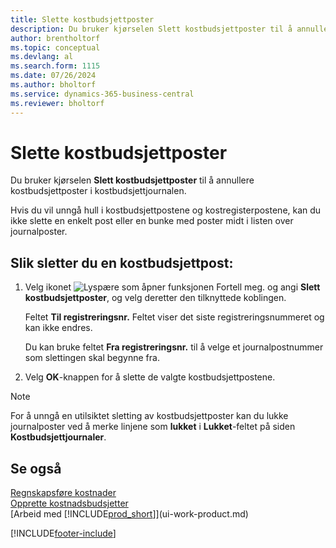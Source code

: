 ```yaml
---
title: Slette kostbudsjettposter
description: Du bruker kjørselen Slett kostbudsjettposter til å annullere kostbudsjettposter i kostbudsjettjournalen.
author: brentholtorf
ms.topic: conceptual
ms.devlang: al
ms.search.form: 1115
ms.date: 07/26/2024
ms.author: bholtorf
ms.service: dynamics-365-business-central
ms.reviewer: bholtorf
---
```


# Slette kostbudsjettposter

Du bruker kjørselen **Slett kostbudsjettposter** til å annullere kostbudsjettposter i kostbudsjettjournalen.  

Hvis du vil unngå hull i kostbudsjettpostene og kostregisterpostene, kan du ikke slette en enkelt post eller en bunke med poster midt i listen over journalposter.  

## Slik sletter du en kostbudsjettpost:  

1. Velg ikonet ![Lyspære som åpner funksjonen Fortell meg.](media/ui-search/search_small.png "Fortell hva du vil gjøre") og angi **Slett kostbudsjettposter**, og velg deretter den tilknyttede koblingen.  

    Feltet **Til registreringsnr.** Feltet viser det siste registreringsnummeret og kan ikke endres.  

    Du kan bruke feltet **Fra registreringsnr.** til å velge et journalpostnummer som slettingen skal begynne fra.  
2. Velg **OK**-knappen for å slette de valgte kostbudsjettpostene.  

> [!NOTE]  
> For å unngå en utilsiktet sletting av kostbudsjettposter kan du lukke journalposter ved å merke linjene som **lukket** i **Lukket**-feltet på siden **Kostbudsjettjournaler**.  

## Se også

[Regnskapsføre kostnader](finance-manage-cost-accounting.md)    
[Opprette kostnadsbudsjetter](finance-create-cost-budgets.md)    
[Arbeid med [!INCLUDE[prod_short](includes/prod_short.md)]](ui-work-product.md)    


[!INCLUDE[footer-include](includes/footer-banner.md)]